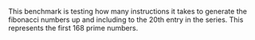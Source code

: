 This benchmark is testing how many instructions it takes to generate the fibonacci numbers up and including to the 20th entry in the series. This represents the first 168 prime numbers.